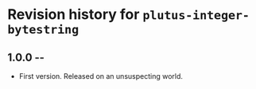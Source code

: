 # Revision history for `plutus-integer-bytestring`

## 1.0.0 -- 

* First version. Released on an unsuspecting world.
